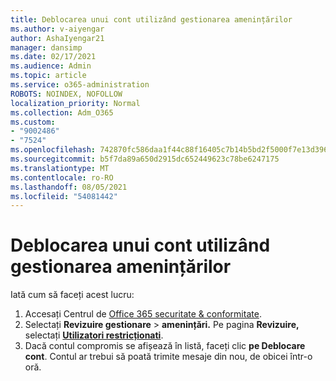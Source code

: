 ```yaml
---
title: Deblocarea unui cont utilizând gestionarea amenințărilor
ms.author: v-aiyengar
author: AshaIyengar21
manager: dansimp
ms.date: 02/17/2021
ms.audience: Admin
ms.topic: article
ms.service: o365-administration
ROBOTS: NOINDEX, NOFOLLOW
localization_priority: Normal
ms.collection: Adm_O365
ms.custom:
- "9002486"
- "7524"
ms.openlocfilehash: 742870fc586daa1f44c88f16405c7b14b5bd2f5000f7e13d396ad6d43829acbd
ms.sourcegitcommit: b5f7da89a650d2915dc652449623c78be6247175
ms.translationtype: MT
ms.contentlocale: ro-RO
ms.lasthandoff: 08/05/2021
ms.locfileid: "54081442"
---
```

# <a name="unblock-an-account-by-using-threat-management"></a>Deblocarea unui cont utilizând gestionarea amenințărilor

Iată cum să faceți acest lucru: 

1. Accesați Centrul de [Office 365 securitate & conformitate](https://go.microsoft.com/fwlink/p/?linkid=2077143).
1. Selectați **Revizuire gestionare**  >  **amenințări.** Pe pagina **Revizuire,** selectați **[Utilizatori restricționati](https://go.microsoft.com/fwlink/?linkid=2103514)**.
1. Dacă contul compromis se afișează în listă, faceți clic **pe Deblocare cont**. Contul ar trebui să poată trimite mesaje din nou, de obicei într-o oră.